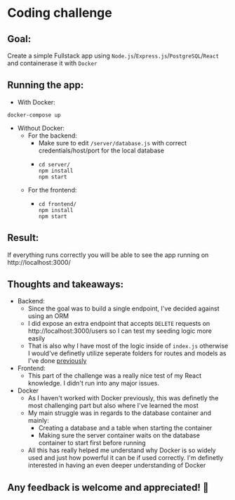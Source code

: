 # Coding challenge

## Goal:

Create a simple Fullstack app using `Node.js`/`Express.js`/`PostgreSQL`/`React` and containerase it with `Docker`

## Running the app:

- With Docker:

```
docker-compose up
```

- Without Docker:
  - For the backend:
    - Make sure to edit `/server/database.js` with correct credentials/host/port for the local database
    - ```
      cd server/
      npm install
      npm start
      ```
  - For the frontend:
    - ```
      cd frontend/
      npm install
      npm start
      ```

## Result:

If everything runs correctly you will be able to see the app running on http://localhost:3000/

## Thoughts and takeaways:

- Backend:
  - Since the goal was to build a single endpoint, I've decided against using an ORM
  - I did expose an extra endpoint that accepts `DELETE` requests on http://localhost:3000/users so I can test my seeding logic more easily
  - That is also why I have most of the logic inside of `index.js` otherwise I would've definetly utilize seperate folders for routes and models as I've done [previously](https://github.com/ipd39952/coding-challenge)
- Frontend:
  - This part of the challenge was a really nice test of my React knowledge. I didn't run into any major issues.
- Docker
  - As I haven't worked with Docker previously, this was definetly the most challenging part but also where I've learned the most
  - My main struggle was in regards to the database container and mainly:
    - Creating a database and a table when starting the container
    - Making sure the server container waits on the database container to start first before running
  * All this has really helped me understand why Docker is so widely used and just how powerful it can be if used correctly. I'm definetly interested in having an even deeper understanding of Docker

## Any feedback is welcome and appreciated! 🐋
